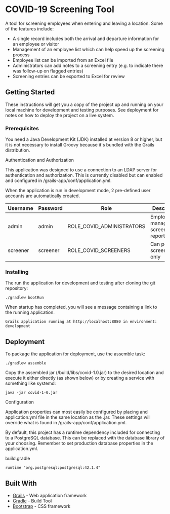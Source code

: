 # COVID-19 Screening Tool

A tool for screening employees when entering and leaving a location.  Some of the features include:

* A single record includes both the arrival and departure information for an employee or visitor
* Management of an employee list which can help speed up the screening process 
* Employee list can be imported from an Excel file
* Administrators can add notes to a screening entry (e.g. to indicate there was follow-up on flagged entries)
* Screening entries can be exported to Excel for review

## Getting Started

These instructions will get you a copy of the project up and running on your local machine for development and testing purposes. See deployment for notes on how to deploy the project on a live system.

### Prerequisites

You need a Java Development Kit (JDK) installed at version 8 or higher, but it is not necessary to install Groovy because it's bundled with the Grails distribution.

Authentication and Authorization

This application was designed to use a connection to an LDAP server for authentication and authorization.  This is currently disabled but can enabled and configured in /grails-app/conf/application.yml.

When the application is run in development mode, 2 pre-defined user accounts are automatically created.  

| Username | Password | Role | Description |
| -------- | -------- | ---- | ----------- |
| admin | admin | ROLE_COVID_ADMINISTRATORS | Employee management, screening reports |
| screener | screener | ROLE_COVID_SCREENERS | Can perform screening only |

### Installing

The run the application for development and testing after cloning the git repository:

```
./gradlew bootRun
```  

When startup has completed, you will see a message containing a link to the running application.

```
Grails application running at http://localhost:8080 in environment: development
```

## Deployment

To package the application for deployment, use the assemble task:

```
./gradlew assemble
```

Copy the assembled jar (/build/libs/covid-1.0.jar) to the desired location and execute it either directly (as shown below) or by creating a service with something like systemd:

```
java -jar covid-1-0.jar
```

Configuration 

Application properties can most easily be configured by placing and application.yml file in the same location as the .jar.  These settings will override what is found in /grails-app/conf/application.yml.

By default, this project has a runtime dependency included for connecting to a PostgreSQL database.  This can be replaced with the database library of your choosing.  Remember to set production database properties in the application.yml.

build.gradle
```
runtime "org.postgresql:postgresql:42.1.4"
```

## Built With

* [Grails](https:/grails.org) - Web application framework
* [Gradle](https://gradle.org) - Build Tool
* [Bootstrap](https://getbootstrap.com/) - CSS framework